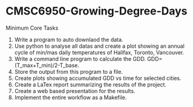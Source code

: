 # CMSC6950-Growing-Degree-Days


Minimum Core Tasks
1. Write a program to auto downlaod the data.
2. Use python to analyse all datas and create a plot showing an annual cycle of min/mas daily temperatures of 
Halifax, Toronto, Vancouver.
3. Write a command line program to calculate the GDD. GDD=(T_max+T_min)/2-T_base.
4. Store the output from this program to a file.
5. Create plots showing accumulated GDD vs time for selected cities.
6. Create a LaTex report summarizing the results of the project.
7. Create a web based presentation for the results.
8. Implement the entire workflow as a Makefile.
 

